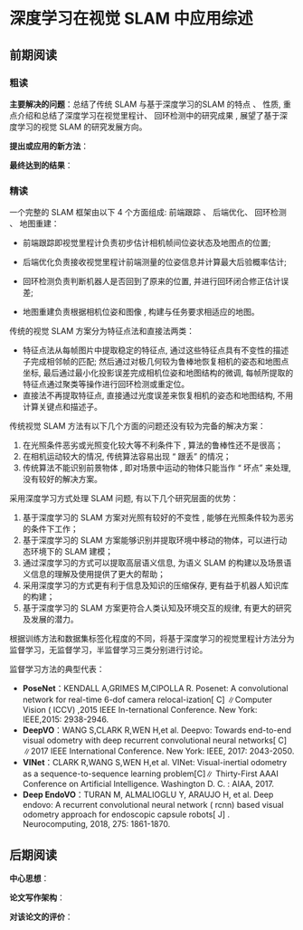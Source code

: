 # 深度学习在视觉 SLAM 中应用综述

## 前期阅读

### 粗读

**主要解决的问题**：总结了传统 SLAM 与基于深度学习的SLAM 的特点 、 性质, 重点介绍和总结了深度学习在视觉里程计、 回环检测中的研究成果 , 展望了基于深度学习的视觉 SLAM 的研究发展方向。

**提出或应用的新方法**：

**最终达到的结果**：

### 精读

 一个完整的 SLAM 框架由以下 4 个方面组成: 前端跟踪 、 后端优化、 回环检测 、 地图重建：

- 前端跟踪即视觉里程计负责初步估计相机帧间位姿状态及地图点的位置; 

- 后端优化负责接收视觉里程计前端测量的位姿信息并计算最大后验概率估计; 

- 回环检测负责判断机器人是否回到了原来的位置, 并进行回环闭合修正估计误差; 

- 地图重建负责根据相机位姿和图像 , 构建与任务要求相适应的地图。

传统的视觉 SLAM 方案分为特征点法和直接法两类：

- 特征点法从每帧图片中提取稳定的特征点, 通过这些特征点具有不变性的描述子完成相邻帧的匹配; 然后通过对极几何较为鲁棒地恢复相机的姿态和地图点坐标, 最后通过最小化投影误差完成相机位姿和地图结构的微调, 每帧所提取的特征点通过聚类等操作进行回环检测或重定位。
- 直接法不再提取特征点, 直接通过光度误差来恢复相机的姿态和地图结构, 不用计算关键点和描述子。

 传统视觉 SLAM 方法有以下几个方面的问题还没有较为完备的解决方案：

1.  在光照条件恶劣或光照变化较大等不利条件下 , 算法的鲁棒性还不是很高；
2.  在相机运动较大的情况, 传统算法容易出现 “ 跟丢” 的情况；
3. 传统算法不能识别前景物体 , 即对场景中运动的物体只能当作 “ 坏点” 来处理, 没有较好的解决方案。

采用深度学习方式处理 SLAM 问题, 有以下几个研究层面的优势：

1. 基于深度学习的 SLAM 方案对光照有较好的不变性 , 能够在光照条件较为恶劣的条件下工作；
2. 基于深度学习的 SLAM 方案能够识别并提取环境中移动的物体，可以进行动态环境下的 SLAM 建模；
3. 通过深度学习的方式可以提取高层语义信息, 为语义 SLAM 的构建以及场景语义信息的理解及使用提供了更大的帮助；
4. 采用深度学习的方式更有利于信息及知识的压缩保存, 更有益于机器人知识库的构建；
5. 基于深度学习的 SLAM 方案更符合人类认知及环境交互的规律, 有更大的研究及发展的潜力。

根据训练方法和数据集标签化程度的不同，将基于深度学习的视觉里程计方法分为监督学习，无监督学习，半监督学习三类分别进行讨论。

监督学习方法的典型代表：

- **PoseNet**：KENDALL A,GRIMES M,CIPOLLA R. Posenet: A convolutional network for real-time 6-dof camera relocal-ization[ C] ∥Computer Vision ( ICCV) ,2015 IEEE In-ternational Conference. New York: IEEE,2015: 2938-2946.
- **DeepVO**：WANG S,CLARK R,WEN H,et al. Deepvo: Towards end-to-end visual odometry with deep recurrent convolutional neural networks[ C] ∥2017 IEEE International Conference. New York: IEEE, 2017: 2043-2050.
- **VINet**：CLARK R,WANG S,WEN H,et al. VINet: Visual-inertial odometry as a sequence-to-sequence learning problem[C]∥ Thirty-First AAAI Conference on Artificial Intelligence. Washington D. C. : AIAA, 2017.
- **Deep EndoVO**：TURAN M, ALMALIOGLU Y, ARAUJO H, et al. Deep endovo: A recurrent convolutional neural network ( rcnn) based visual odometry approach for endoscopic capsule robots[ J] . Neurocomputing, 2018, 275: 1861-1870.





## 后期阅读

**中心思想**：

**论文写作架构**：

**对该论文的评价**：